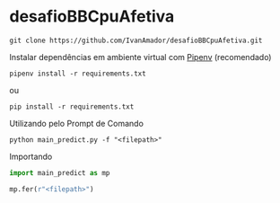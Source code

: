 # desafioBBCpuAfetiva






```
git clone https://github.com/IvanAmador/desafioBBCpuAfetiva.git
```
Instalar dependências em ambiente virtual com [Pipenv](https://pypi.org/project/pipenv/) (recomendado)

```
pipenv install -r requirements.txt
```

ou
```
pip install -r requirements.txt
```


Utilizando pelo Prompt de Comando
```
python main_predict.py -f "<filepath>"
```


Importando
```python
import main_predict as mp

mp.fer(r"<filepath>")
```



